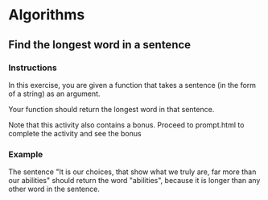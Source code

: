 # Algorithms

## Find the longest word in a sentence

### Instructions

In this exercise, you are given a function that takes a sentence (in the form of a string) as an argument.

Your function should return the longest word in that sentence.

Note that this activity also contains a bonus. Proceed to prompt.html to complete the activity and see the bonus

### Example
The sentence "It is our choices, that show what we truly are, far more than our abilities" should return the word "abilities", because it is longer than any other word in the sentence.